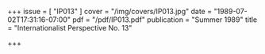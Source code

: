 +++
issue = [ "IP013" ]
cover = "/img/covers/IP013.jpg"
date = "1989-07-02T17:31:16-07:00"
pdf = "/pdf/IP013.pdf"
publication = "Summer 1989"
title = "Internationalist Perspective No. 13"

+++

